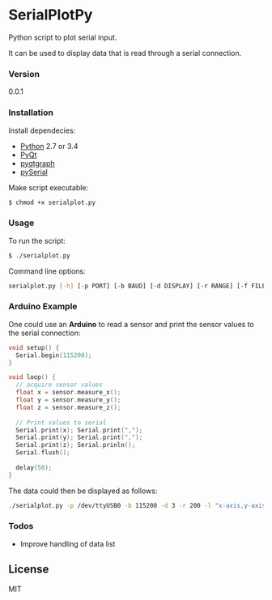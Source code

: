 # SerialPlotPy

Python script to plot serial input.

It can be used to display data that is read through a serial connection.

### Version
0.0.1

### Installation
Install dependecies:
- [Python][python] 2.7 or 3.4
- [PyQt][pyqt]
- [pyqtgraph][pyqtgraph]
- [pySerial][pyserial]

Make script executable:
```sh
$ chmod +x serialplot.py
```

### Usage

To run the script:
```sh
$ ./serialplot.py
```

Command line options:
```sh
serialplot.py [-h] [-p PORT] [-b BAUD] [-d DISPLAY] [-r RANGE] [-f FILE] [-l LABELS]
```

### Arduino Example

One could use an **Arduino** to read a sensor and print the sensor values to the serial connection:
```c
void setup() {
  Serial.begin(115200);
}

void loop() {
  // acquire sensor values
  float x = sensor.measure_x();
  float y = sensor.measure_y();
  float z = sensor.measure_z();
  
  // Print values to serial
  Serial.print(x); Serial.print(",");
  Serial.print(y); Serial.print(",");
  Serial.print(z); Serial.prinln();
  Serial.flush();
  
  delay(50);
}
```

The data could then be displayed as follows:
```sh
./serialplot.py -p /dev/ttyUSB0 -b 115200 -d 3 -r 200 -l "x-axis,y-axis,z-axis"
```

### Todos

 - Improve handling of data list

License
----

MIT

[//]: # (Links:)


   [python]: <https://www.python.org/>
   [pyqt]: <https://wiki.python.org/moin/PyQt>
   [pyqtgraph]: <http://www.pyqtgraph.org/>
   [pyserial]: <https://github.com/pyserial/pyserial>



